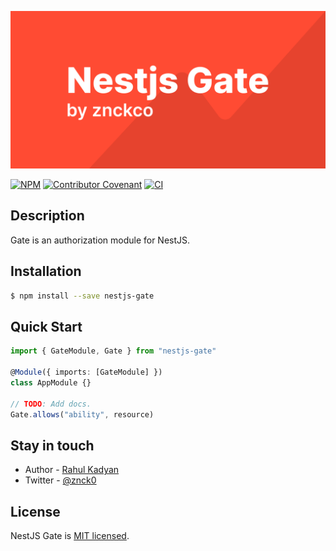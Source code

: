 <p align="center">
  <img alt="NestJS Gate" src="https://raw.githubusercontent.com/znckco/nestjs-gate/master/.assets/cover.png"/>
</p>

<p align="center">

[![NPM](https://img.shields.io/npm/v/nestjs-gate)](https://www.npmjs.com/package/nestjs-gate)
[![Contributor Covenant](https://img.shields.io/badge/Contributor%20Covenant-v2.0%20adopted-ff69b4.svg)](CODE_OF_CONDUCT.md)
[![CI](https://github.com/znckco/nestjs-gate/workflows/CI/badge.svg)](https://github.com/znckco/nestjs-gate/actions?query=workflow%3ACI)

</p>

## Description

Gate is an authorization module for NestJS.

## Installation

```bash
$ npm install --save nestjs-gate
```

## Quick Start

```ts
import { GateModule, Gate } from "nestjs-gate"

@Module({ imports: [GateModule] })
class AppModule {}

// TODO: Add docs.
Gate.allows("ability", resource)
```

## Stay in touch

- Author - [Rahul Kadyan](https://znck.me)
- Twitter - [@znck0](https://twitter.com/znck0)

## License

NestJS Gate is [MIT licensed](LICENSE).
